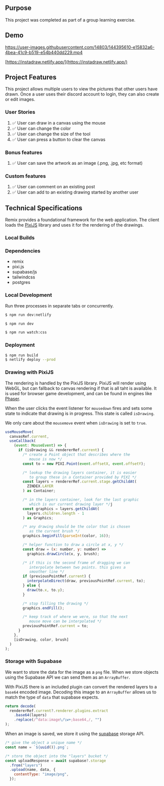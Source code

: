 ## Purpose

This project was completed as part of a group learning exercise.

## Demo

https://user-images.githubusercontent.com/14803/144395610-e15832a6-4bea-41c9-b519-e54b440dd229.mp4

[https://instadraw.netlify.app/](https://instadraw.netlify.app/)

## Project Features

This project allows multiple users to view the pictures that other users have drawn. Once a user uses their discord account to login, they can also create or edit images.

### User Stories

1. ✅ User can draw in a canvas using the mouse
2. ✅ User can change the color
3. ✅ User can change the size of the tool
4. ✅ User can press a button to clear the canvas

### Bonus features

1. ✅ User can save the artwork as an image (.png, .jpg, etc format)

### Custom features

1. ✅ User can comment on an existing post
2. ✅ User can add to an existing drawing started by another user

## Technical Specifications

Remix provides a foundational framework for the web application. The client loads the [PixiJS](https://pixijs.com/) library and uses it for the rendering of the drawings.

### Local Builds

### Dependencies

- remix
- pixi.js
- supabase/js
- tailwindcss
- postgres

### Local Development

Run three processes in separate tabs or concurrently.

```sh
$ npm run dev:netlify
```

```sh
$ npm run dev
```

```sh
$ npm run watch:css
```

### Deployment

```sh
$ npm run build
$ netlify deploy --prod
```

### Drawing with PixiJS

The rendering is handled by the PixiJS library. PixiJS will render using WebGL, but can fallback to canvas rendering if that is all taht is available. It is used for browser game development, and can be found in engines like [Phaser](https://phaser.io/).

When the user clicks the event listener for `mousedown` fires and sets some state to indicate that drawing is in progress. This state is called `isDrawing`.

We only care about the `mousemove` event when `isDrawing` is set to `true`.

```javascript
useMouseMove(
  canvasRef.current,
  useCallback(
    (event: MouseEvent) => {
      if (isDrawing && rendererRef.current) {
        /* create a Point object that describes where the
           mouse is now */
        const to = new PIXI.Point(event.offsetX, event.offsetY);

        /* lookup the drawing layers container, it is easier
           to group these in a Container provided by PIXI */
        const layers = rendererRef.current.stage.getChildAt(
          ZINDEX.LAYER
        ) as Container;

        /* in the layers container, look for the last graphic
           which is our current drawing layer */j
        const graphics = layers.getChildAt(
          layers.children.length - 1
        ) as Graphics;

        /* any drawing should be the color that is chosen
           as the current brush */
        graphics.beginFill(parseInt(color, 16));

        /* helper function to draw a circle at x, y */
        const draw = (x: number, y: number) =>
          graphics.drawCircle(x, y, brush);

        /* if this is the second frame of dragging we can
           interpolate between two points. this gives a
           smoother line */
        if (previousPointRef.current) {
          interpolateDirect(draw, previousPointRef.current, to);
        } else {
          draw(to.x, to.y);
        }

        /* stop filling the drawing */
        graphics.endFill();

        /* keep track of where we were, so that the next
           mouse move can be interpolated */
        previousPointRef.current = to;
      }
    },
    [isDrawing, color, brush]
  )
);
```

### Storage with Supabase

We want to store the data for the image as a `png` file. When we store objects using the Supabase API we can send them as an `ArrayBuffer`.

With PixiJS there is an included plugin can convert the rendered layers to a `base64` encoded image. Decoding this image to an `ArrayBuffer` allows us to match the type of `data` that supabase expects.

```javascript
return decode(
  rendererRef.current?.renderer.plugins.extract
    .base64(layers)
    .replace(/^data:image\/\w+;base64,/, "")
);
```

When an image is saved, we store it using the [supabase](https://supabase.io) storage API.

```javascript
/* give the object a unique name */
const name = `${uuid()}.png`;

/* store the object into the "layers" bucket */
const uploadResponse = await supabase?.storage
  .from("layers")
  .upload(name, data, {
    contentType: "image/png",
  });
```
